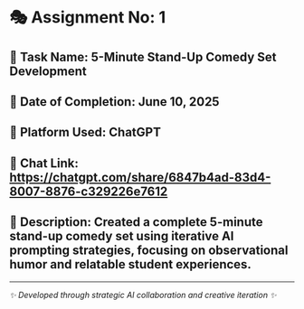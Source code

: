 # 🎭 Assignment No: 1

## 📝 **Task Name:** 5-Minute Stand-Up Comedy Set Development  
## 📅 **Date of Completion:** June 10, 2025  
## 🤖 **Platform Used:** ChatGPT  
## 🔗 **Chat Link:** https://chatgpt.com/share/6847b4ad-83d4-8007-8876-c329226e7612  
## 📖 **Description:** Created a complete 5-minute stand-up comedy set using iterative AI prompting strategies, focusing on observational humor and relatable student experiences.

---
*✨ Developed through strategic AI collaboration and creative iteration ✨*